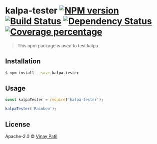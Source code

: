 # kalpa-tester [![NPM version][npm-image]][npm-url] [![Build Status][travis-image]][travis-url] [![Dependency Status][daviddm-image]][daviddm-url] [![Coverage percentage][coveralls-image]][coveralls-url]
> This npm package is used to test kalpa

## Installation

```sh
$ npm install --save kalpa-tester
```

## Usage

```js
const kalpaTester = require('kalpa-tester');

kalpaTester('Rainbow');
```
## License

Apache-2.0 © [Vinay Patil]()


[npm-image]: https://badge.fury.io/js/kalpa-tester.svg
[npm-url]: https://npmjs.org/package/kalpa-tester
[travis-image]: https://travis-ci.com/patilvinay/kalpa-tester.svg?branch=master
[travis-url]: https://travis-ci.com/patilvinay/kalpa-tester
[daviddm-image]: https://david-dm.org/patilvinay/kalpa-tester.svg?theme=shields.io
[daviddm-url]: https://david-dm.org/patilvinay/kalpa-tester
[coveralls-image]: https://coveralls.io/repos/patilvinay/kalpa-tester/badge.svg
[coveralls-url]: https://coveralls.io/r/patilvinay/kalpa-tester
